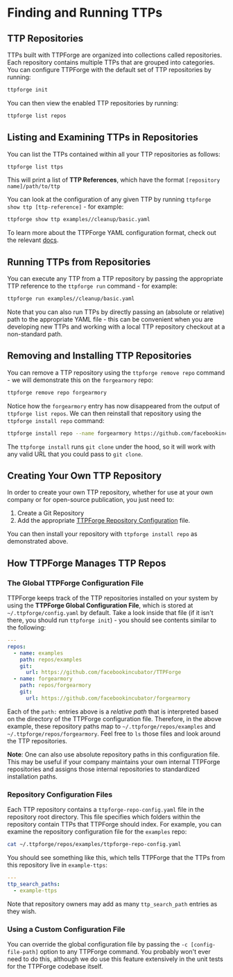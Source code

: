 # Finding and Running TTPs

## TTP Repositories

TTPs built with TTPForge are organized into collections called repositories.
Each repository contains multiple TTPs that are grouped into categories. You can
configure TTPForge with the default set of TTP repositories by running:

```bash
ttpforge init
```

You can then view the enabled TTP repositories by running:

```bash
ttpforge list repos
```

## Listing and Examining TTPs in Repositories

You can list the TTPs contained within all your TTP repositories as follows:

```bash
ttpforge list ttps
```

This will print a list of **TTP References**, which have the format
`[repository name]/path/to/ttp`

You can look at the configuration of any given TTP by running
`ttpforge show ttp [ttp-reference]` - for example:

```bash
ttpforge show ttp examples//cleanup/basic.yaml
```

To learn more about the TTPForge YAML configuration format, check out the
relevant [docs](actions.md).

## Running TTPs from Repositories

You can execute any TTP from a TTP repository by passing the appropriate TTP
reference to the `ttpforge run` command - for example:

```bash
ttpforge run examples//cleanup/basic.yaml
```

Note that you can also run TTPs by directly passing an (absolute or relative)
path to the appropriate YAML file - this can be convenient when you are
developing new TTPs and working with a local TTP repository checkout at a
non-standard path.

## Removing and Installing TTP Repositories

You can remove a TTP repository using the `ttpforge remove repo` command - we
will demonstrate this on the `forgearmory` repo:

```bash
ttpforge remove repo forgearmory
```

Notice how the `forgearmory` entry has now disappeared from the output of
`ttpforge list repos`. We can then reinstall that repository using the
`ttpforge install repo` command:

```bash
ttpforge install repo --name forgearmory https://github.com/facebookincubator/forgearmory
```

The `ttpforge install` runs `git clone` under the hood, so it will work with any
valid URL that you could pass to `git clone`.

## Creating Your Own TTP Repository

In order to create your own TTP repository, whether for use at your own company
or for open-source publication, you just need to:

1. Create a Git Repository
2. Add the appropriate
   [TTPForge Repository Configuration](#repository-configuration-files) file.

You can then install your repository with `ttpforge install repo` as
demonstrated above.

## How TTPForge Manages TTP Repos

### The Global TTPForge Configuration File

TTPForge keeps track of the TTP repositories installed on your system by using
the **TTPForge Global Configuration File**, which is stored at
`~/.ttpforge/config.yaml` by default. Take a look inside that file (if it isn't
there, you should run `ttpforge init`) - you should see contents similar to the
following:

```yml
---
repos:
  - name: examples
    path: repos/examples
    git:
      url: https://github.com/facebookincubator/TTPForge
  - name: forgearmory
    path: repos/forgearmory
    git:
      url: https://github.com/facebookincubator/forgearmory
```

Each of the `path:` entries above is a _relative path_ that is interpreted based
on the directory of the TTPForge configuration file. Therefore, in the above
example, these repository paths map to `~/.ttpforge/repos/examples` and
`~/.ttpforge/repos/forgearmory`. Feel free to `ls` those files and look around
the TTP repositories.

**Note**: One can also use absolute repository paths in this configuration file.
This may be useful if your company maintains your own internal TTPForge
repositories and assigns those internal repositories to standardized
installation paths.

### Repository Configuration Files

Each TTP repository contains a `ttpforge-repo-config.yaml` file in the
repository root directory. This file specifies which folders within the
repository contain TTPs that TTPForge should index. For example, you can examine
the repository configuration file for the `examples` repo:

```bash
cat ~/.ttpforge/repos/examples/ttpforge-repo-config.yaml
```

You should see something like this, which tells TTPForge that the TTPs from this
repository live in `example-ttps`:

```yml
---
ttp_search_paths:
  - example-ttps
```

Note that repository owners may add as many `ttp_search_path` entries as they
wish.

### Using a Custom Configuration File

You can override the global configuration file by passing the
`-c [config-file-path]` option to any TTPForge command. You probably won't ever
need to do this, although we do use this feature extensively in the unit tests
for the TTPForge codebase itself.
